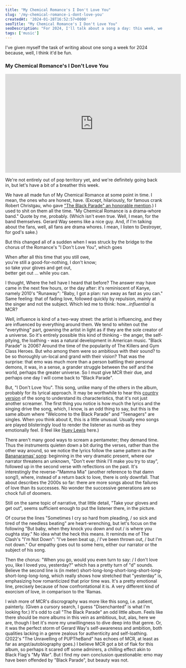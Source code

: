 ```yaml
---
title: "My Chemical Romance's I Don't Love You"
slug: '/my-chemical-romance-i-dont-love-you'
createdAt: '2024-01-28T16:52:57+0000'
seoTitle: "My Chemical Romance's I Don't Love You"
seoDescription: "For 2024, I'll talk about a song a day: this week, we'll talk about My Chemical Romance's I Don't Love You, from 2006's The Blach Parade."
tags: ['music']
---
```


I've given myself the task of writing about one song a week for 2024 because, well, I think it'd be fun.

### My Chemical Romance's I Don't Love You

<iframe width="560" height="315" src="https://www.youtube.com/embed/pyi0ZfuIIvo?si=8kdfBf13O1sy4Fi9" title="YouTube video player" frameborder="0" allow="accelerometer; autoplay; clipboard-write; encrypted-media; gyroscope; picture-in-picture; web-share" allowfullscreen></iframe>

We're not entirely out of pop territory yet, and we're definitely going back in, but let's have a bit of a breather this week.

We have all made fun of My Chemical Romance at some point in time. I mean, the ones who are honest, have. (Except, hilariously, for famous crank Robert Christgau, who gave ["The Black Parade" an honorable mention](https://www.robertchristgau.com/get_album.php?id=13540).) I used to shit on them all the time. "My Chemical Romance is a drama-whore band." Quote by me, probably. (Which isn't even true. Well, I mean, for the band themselves. Gerard Way seems like a nice guy. And, if I'm talking about the fans, well, all fans are drama whores. I mean, I listen to Destroyer, for god's sake.)

But this changed all of a sudden when I was struck by the bridge to the chorus of the Romance's "I Don't Love You", which goes

When after all this time that you still owe,<br/>
you're still a good-for-nothing, I don't know;<br/>
so take your gloves and get out,<br/>
better get out ... while you can.

I thought, Where the hell have I heard that before? The answer may have came in the next few hours, or the day after: it's reminiscent of Kanye, namely 2010's "Runaway": "Baby, I got a plan: run away as fast as you can." Same feeling: that of fading love, followed quickly by repulsion, mainly at the singer and not the subject. Which led me to think: how..._influential_ is MCR?

Well, influence is kind of a two-way street: the artist is influencing, and they are influenced by everything around them. We tend to whiten out the "everything" part, gowning the artist in light as if they are the sole creator of a universe. So it's entirely possible this kind of thinking - the anger, the self-pitying, the loathing - was a natural development in American music. "Black Parade" is 2006? Around the time of the popularity of The Killers and Gym Class Heroes. But who among them were so ambitious with their sound? to be so thoroughly un-local and grand with their vision? That was the surprise: that emo was much more than a person battling their personal demons, it was, in a sense, a grander struggle between the self and the world, perhaps the greater universe. So I must give MCR their due, and perhaps one day I will come back to "Black Parade".

But, "I Don't Love You". This song, unlike many of the others in the album, probably for its lyrical approach. It may be worthwhile to hear this [country version](https://www.youtube.com/watch?v=TnWYC4-9Too) of the song to understand its characteristics, that it's not just another screamer. The first thing you notice is how much the lyrics and the singing drive the song, which, I know, is an odd thing to say, but this is the same album where "Welcome to the Black Parade" and "Teenagers" are singles. When you think about it, this is a little unusual. Usually emo songs are played blisteringly loud to render the listener as numb as they emotionally feel. (I feel like [Huey Lewis](https://www.youtube.com/watch?v=YmoU1bAzDiE) here.)

There aren't many good ways to scream a pentameter; they demand time. Thus the instruments quieten down a bit during the verses, rather than the other way around, so we notice the lyrics follow the same pattern as the [Bananaramas' song](/bananarama-love-in-the-first-degree): beginning in the very dramatic present, where our narrator threatens an unknown, "Don't ever think I'll make you try to stay", followed up in the second verse with reflections on the past. It's interestingly the reverse-"Mamma Mia" (another reference to that damn song!), where, instead of a return back to love, there is only downfall. That about describes the 2000s so far: there are more songs about the failures of love than its successes. No wonder the successive generations are so chock full of doomers.

Still on the same topic of narrative, that little detail, "Take your gloves and get out", seems sufficient enough to put the listener there, in the picture.

Of course the lines "Sometimes I cry so hard from pleading, / so sick and tired of the needless beating" are heart-wrenching, but let's focus on the following "But baby, when they knock you down and out / is where you oughta stay." No idea what the heck this means. It reminds me of The Clash's "I'm Not Down": "I've been beat up, / I've been thrown out, / but I'm not down." Our empathy goes out to some hero, either our narrator or the subject of his song.

Then the chorus: "When you go, would you even turn to say: / I don't love you, like I loved you, yesterday?" which has a pretty turn of "d" sounds. Believe the second line is (in meter) short-long-long-short-long-short-long-short-long-long-long, which really shows how stretched that "yesterday" is, emphasizing how romanticized that prior time was. It's a pretty emotional line, precisely because of how confrontational it is. A very different kind of exorcism of love, in comparison to the 'Ramas.

I wish more of MCR's discrography was more like this song, i.e. patient, painterly. (Given a cursory search, I guess "Disenchanted" is what I'm looking for.) It's odd to call "The Black Parade" an odd little album. Feels like there should be more albums in this vein as ambitious, but, alas, here we are, though I bet it's more my unwillingness to dive deep into that genre. Or, it was the perfect storm of Gerard Way's self-awareness and ambition, both qualities lacking in a genre zealous for authenticity and self-loathing. (2022's "The Unravelling of PUPTheBand" has echoes of MCR, at least as far as angst/autobiography goes.) I believe MCR got a bit of flak for this album, so perhaps it scared off some admirers, a chilling effect akin to Black Flag's "My War". But I find my own conclusion questionable: emo may have been offended by "Black Parade", but beauty was not.
